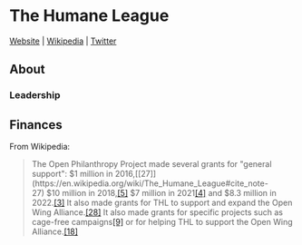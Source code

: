 # The Humane League

[Website](https://thehumaneleague.org/) | [Wikipedia](https://en.wikipedia.org/wiki/The_Humane_League) |  [Twitter](https://twitter.com/TheHumaneLeague)

## About

### Leadership

## Finances

From Wikipedia:
>The Open Philanthropy Project made several grants for "general support": $1 million in 2016,[[27]](https://en.wikipedia.org/wiki/The_Humane_League#cite_note-27) $10 million in 2018,[[5]](https://en.wikipedia.org/wiki/The_Humane_League#cite_note-:2-5) $7 million in 2021[[4]](https://en.wikipedia.org/wiki/The_Humane_League#cite_note-:1-4) and $8.3 million in 2022.[[3]](https://en.wikipedia.org/wiki/The_Humane_League#cite_note-:0-3) It also made grants for THL to support and expand the Open Wing Alliance.[[28]](https://en.wikipedia.org/wiki/The_Humane_League#cite_note-28) It also made grants for specific projects such as cage-free campaigns[[9]](https://en.wikipedia.org/wiki/The_Humane_League#cite_note-open-phil-9) or for helping THL to support the Open Wing Alliance.[[18]](https://en.wikipedia.org/wiki/The_Humane_League#cite_note-:3-18)